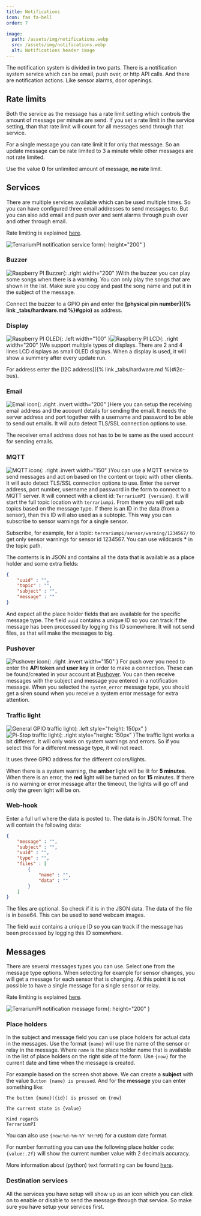 ```yaml
---
title: Notifications
icon: fas fa-bell
order: 7

image:
  path: /assets/img/notifications.webp
  src: /assets/img/notifications.webp
  alt: Notifications header image
---
```

The notification system is divided in two parts. There is a notification system service which can be email, push over, or http API calls. And there are notification actions. Like sensor alarms, door openings.

## Rate limits

Both the service as the message has a rate limit setting which controls the amount of message per minute are send. If you set a rate limit in the service setting, than that rate limit will count for all messages send through that service.

For a single message you can rate limit it for only that message. So an update message can be rate limited to 3 a minute while other messages are not rate limited.

Use the value **0** for unlimited amount of message, **no rate** limit.

## Services

There are multiple services available which can be used multiple times. So you can have configured three email addresses to send messages to. But you can also add email and push over and sent alarms through push over and other through email.

Rate limiting is explained [here](#rate-limits).

![TerrariumPI notification service form](/assets/img/notification_service.webp){: height="200" }

### Buzzer

![Raspberry PI Buzzer](/assets/img/buzzer_circuit.webp){: .right width="200" }With the buzzer you can play some songs when there is a warning. You can only play the songs that are shown in the list. Make sure you copy and past the song name and put it in the subject of the message.

Connect the buzzer to a GPIO pin and enter the **[physical pin number]({% link _tabs/hardware.md %}#gpio)** as address.

### Display

![Raspberry PI OLED](/assets/img/OLED.webp){: .left width="100" }![Raspberry PI LCD](/assets/img/LCD_16x2.webp){: .right width="200" }We support multiple types of displays. There are 2 and 4 lines LCD displays as small OLED displays. When a display is used, it will show a summery after every update run.

For address enter the [I2C address]({% link _tabs/hardware.md %}#i2c-bus).

### Email

![Email icon](/assets/img/email.webp){: .right .invert width="200" }Here you can setup the receiving email address and the account details for sending the email. It needs the server address and port together with a username and password to be able to send out emails. It will auto detect TLS/SSL connection options to use.

The receiver email address does not has to be te same as the used account for sending emails.

### MQTT

![MQTT icon](/assets/img/MQTT_Cloud.webp){: .right .invert width="150" }You can use a MQTT service to send messages and act on based on the content or topic with other clients. It will auto detect TLS/SSL connection options to use.
Enter the server address, port number, username and password in the form to connect to a MQTT server. It will connect with a client id: `TerrariumPI {version}`. It will start the full topic location with `terrariumpi`. From there you will get sub topics based on the message type. If there is an ID in the data (from a sensor), than this ID will also used as a subtopic. This way you can subscribe to sensor warnings for a single sensor.

Subscribe, for example, for a topic: `terrariumpi/sensor/warning/1234567/` to get only sensor warnings for sensor id 1234567. You can use wildcards **\*** in the topic path.

The contents is in JSON and contains all the data that is available as a place holder and some extra fields:

```json
{
    "uuid" : "",
    "topic" : "",
    "subject" : "",
    "message" : ""
}
```

And expect all the place holder fields that are available for the specific message type. The field `uuid` contains a unique ID so you can track if the message has been processed by logging this ID somewhere.
It will not send files, as that will make the messages to big.

### Pushover

![Pushover icon](/assets/img/pushover-logo.webp){: .right .invert width="150" } For push over you need to enter the **API token** and **user key** in order to make a connection. These can be found/created in your account at [Pushover](https://support.pushover.net/i175-how-do-i-get-an-api-or-application-token).
You can then receive messages with the subject and message you entered in a notification message.
When you selected the `system_error` message type, you should get a siren sound when you receive a system error message for extra attention.

### Traffic light

![General GPIO traffic light](/assets/img/traffic_light.webp){: .left style="height: 150px" }![Pi-Stop traffic light](/assets/img/pistop.webp){: .right style="height: 150px" }The traffic light works a bit different. It will only work on system warnings and errors. So if you select this for a different message type, it will not react.

It uses three GPIO address for the different colors/lights.

When there is a system warning, the **amber** light will be lit for **5 minutes**. When there is an error, the **red** light will be turned on for **15** minutes. If there is no warning or error message after the timeout, the lights will go off and only the green light will be on.

### Web-hook

Enter a full url where the data is posted to. The data is in JSON format. The will contain the following data:

```json
{
    "message" : "",
    "subject" : "",
    "uuid" : "",
    "type" : "",
    "files" : [
        {
            "name" : "",
            "data" : ""
        }
    ]
}
```

The files are optional. So check if it is in the JSON data. The data of the file is in base64. This can be used to send webcam images.

The field `uuid` contains a unique ID so you can track if the message has been processed by logging this ID somewhere.

## Messages

There are several messages types you can use. Select one from the message type options. When selecting for example for sensor changes, you will get a message for each sensor that is changing. At this point it is not possible to have a single message for a single sensor or relay.

Rate limiting is explained [here](#rate-limits).

![TerrariumPI notification message form](/assets/img/notification_message.webp){: height="200" }

### Place holders

In the subject and message field you can use place holders for actual data in the messages. Use the format `{name}` will use the name of the sensor or relay in the message. Where `name` is the place holder name that is available in the list of place holders on the right side of the form. Use `{now}` for the current date and time when the message is created.

For example based on the screen shot above. We can create a **subject** with the value `Button {name} is pressed`. And for the **message** you can enter something like:

```text
The button {name}({id}) is pressed on {now}

The current state is {value}

Kind regards
TerrariumPI
```

You can also use `{now:%d-%m-%Y %H:%M}` for a custom date format.

For number formatting you can use the following place holder code: `{value:.2f}` will show the current number value with 2 decimals accuracy.

More information about (python) text formatting can be found [here](https://docs.python.org/3.8/library/string.html#formatspec).

### Destination services

All the services you have setup will show up as an icon which you can click on to enable or disable to send the message through that service. So make sure you have setup your services first.
